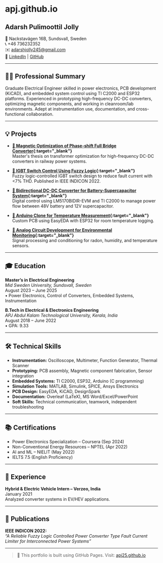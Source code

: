 # apj.github.io

## Adarsh Pulimoottil Jolly  
📍 Nackstavägen 16B, Sundsvall, Sweden  
📞 +46 736232352  
✉️ adarshjolly245@gmail.com  
🔗 [LinkedIn](https://www.linkedin.com/in/adarsh-p-j) | [GitHub](https://github.com/APJ25)

---

## 👨‍💻 Professional Summary

Graduate Electrical Engineer skilled in power electronics, PCB development (KiCAD), and embedded system control using TI C2000 and ESP32 platforms. Experienced in prototyping high-frequency DC-DC converters, optimizing magnetic components, and working in cleanroom/lab environments. Adept at instrumentation use, documentation, and cross-functional collaboration.

---

## 💡 Projects

- **[🔗 Magnetic Optimization of Phase-shift Full Bridge Converter](project1.html){:target="_blank"}**  
  Master's thesis on transformer optimization for high-frequency DC-DC converters in railway power systems.

- **[🔗 IGBT Switch Control Using Fuzzy Logic](project2.html){:target="_blank"}**  
  Fuzzy logic-controlled IGBT switch design to reduce fault current with <7% THD. Published in IEEE INDICON 2022.

- **[🔗 Bidirectional DC-DC Converter for Battery-Supercapacitor System](project3.html){:target="_blank"}**  
  Digital control using LM5170BIDIR-EVM and TI C2000 to manage power flow between 48V battery and 12V supercapacitor.

- **[🔗 Arduino Clone for Temperature Measurement](project4.html){:target="_blank"}**  
  Custom PCB using EasyEDA with ESP32 for room temperature logging.

- **[🔗 Analog Circuit Development for Environmental Monitoring](project5.html){:target="_blank"}**  
  Signal processing and conditioning for radon, humidity, and temperature sensors.

---

## 🎓 Education

**Master’s in Electrical Engineering**  
*Mid Sweden University, Sundsvall, Sweden*  
August 2023 – June 2025  
• Power Electronics, Control of Converters, Embedded Systems, Instrumentation

**B.Tech in Electrical & Electronics Engineering**  
*APJ Abdul Kalam Technological University, Kerala, India*  
August 2018 – June 2022  
• GPA: 9.33

---

## 🛠 Technical Skills

- **Instrumentation:** Oscilloscope, Multimeter, Function Generator, Thermal Scanner  
- **Prototyping:** PCB assembly, Magnetic component fabrication, Sensor integration  
- **Embedded Systems:** TI C2000, ESP32, Arduino (C programming)  
- **Simulation Tools:** MATLAB, Simulink, SPICE, Ansys Electronics  
- **PCB Design:** EasyEDA, KiCAD, DesignSpark  
- **Documentation:** Overleaf (LaTeX), MS Word/Excel/PowerPoint  
- **Soft Skills:** Technical communication, teamwork, independent troubleshooting  

---

## 📚 Certifications

- Power Electronics Specialization – Coursera (Sep 2024)  
- Non-Conventional Energy Resources – NPTEL (Apr 2022)  
- AI and ML – NIELIT (May 2022)  
- IELTS 7.5 (English Proficiency)

---

## 🏢 Experience

**Hybrid & Electric Vehicle Intern – Verzeo, India**  
January 2021  
Analyzed converter systems in EV/HEV applications.

---

## 📄 Publications

**IEEE INDICON 2022:**  
*“A Reliable Fuzzy Logic Controlled Power Converter Type Fault Current Limiter for Interconnected Power Systems”*

---

> 🚀 This portfolio is built using GitHub Pages. Visit: [apj25.github.io](https://apj25.github.io)
